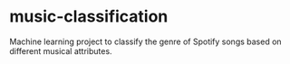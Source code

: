 # music-classification
Machine learning project to classify the genre of Spotify songs based on different musical attributes.
